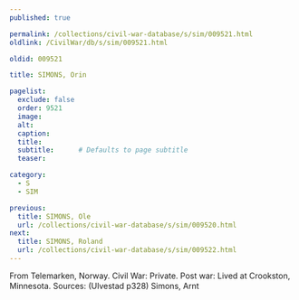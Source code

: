 ```yaml
---
published: true

permalink: /collections/civil-war-database/s/sim/009521.html
oldlink: /CivilWar/db/s/sim/009521.html

oldid: 009521

title: SIMONS, Orin

pagelist:
  exclude: false
  order: 9521
  image: 
  alt:
  caption:
  title:
  subtitle:      # Defaults to page subtitle
  teaser:

category: 
  - S 
  - SIM

previous:
  title: SIMONS, Ole
  url: /collections/civil-war-database/s/sim/009520.html  
next:
  title: SIMONS, Roland
  url: /collections/civil-war-database/s/sim/009522.html   
---
```

From Telemarken, Norway. Civil War: Private. Post war: Lived at Crookston, Minnesota. Sources: (Ulvestad p328) &#147;Simons, Arnt&#148;